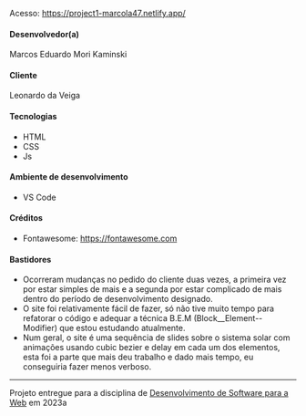 
Acesso: https://project1-marcola47.netlify.app/


#### Desenvolvedor(a)
Marcos Eduardo Mori Kaminski

#### Cliente
Leonardo da Veiga

#### Tecnologias
- HTML
- CSS
- Js

#### Ambiente de desenvolvimento
- VS Code

#### Créditos
- Fontawesome: https://fontawesome.com

#### Bastidores
- Ocorreram mudanças no pedido do cliente duas vezes, a primeira vez por estar simples de mais e a segunda por estar complicado de mais dentro do período de desenvolvimento designado. 
- O site foi relativamente fácil de fazer, só não tive muito tempo para refatorar o código e adequar a técnica B.E.M (Block__Element--Modifier) que estou estudando atualmente. 
- Num geral, o site é uma sequência de slides sobre o sistema solar com animações usando cubic bezier e delay em cada um dos elementos, esta foi a parte que mais deu trabalho e dado mais tempo, eu conseguiria fazer menos verboso.

---
Projeto entregue para a disciplina de [Desenvolvimento de Software para a Web](http://github.com/andreainfufsm/elc1090-2023a) em 2023a
